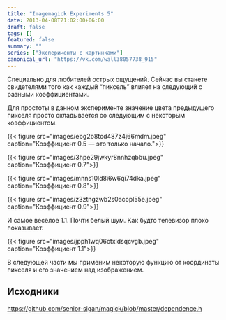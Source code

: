 ```yaml
---
title: "Imagemagick Experiments 5"
date: 2013-04-08T21:02:00+06:00
draft: false
tags: []
featured: false
summary: ""
series: ["Эксперименты с картинками"]
canonical_url: "https://vk.com/wall38057738_915"
---
```


Специально для любителей острых ощущений. Сейчас вы станете свидетелями того как каждый “пиксель” влияет на следующий с разными коэффициентами.

Для простоты в данном эксперименте значение цвета предыдущего пикселя просто складывается со следующим с некоторым коэффициентом.

{{< figure src="images/ebg2b8tcd487z4j66mdm.jpeg" caption="Коэффициент 0.5 — это только начало.">}}

{{< figure src="images/3hpe29jwkyr8nnhzqbbu.jpeg" caption="Коэффициент 0.7">}}

{{< figure src="images/mnns10ld8i6w6qi74dka.jpeg" caption="Коэффициент 0.8">}}

{{< figure src="images/z3ztngzwb2s0acopl55e.jpeg" caption="Коэффициент 0.9">}}

И самое весёлое 1.1. Почти белый шум. Как будто телевизор плохо показывает.

{{< figure src="images/jpph1wq06ctxldsqcvgb.jpeg" caption="Коэффициент 1.1">}}

В следующей части мы применим некоторую функцию от координаты пикселя и его значением над изображением.

## Исходники

https://github.com/senior-sigan/magick/blob/master/dependence.h
